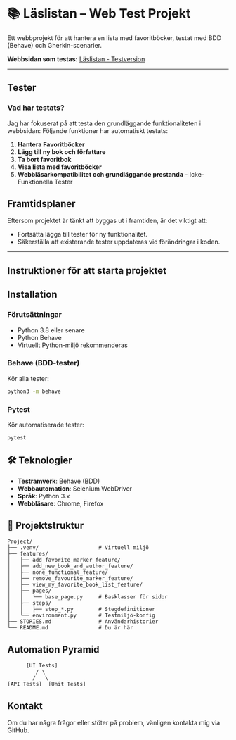 # 📚 Läslistan – Web Test Projekt

Ett webbprojekt för att hantera en lista med favoritböcker, testat med BDD (Behave) och Gherkin-scenarier.

**Webbsidan som testas:** [Läslistan - Testversion](https://tap-ht24-testverktyg.github.io/exam-template/)

---
## Tester

### Vad har testats?
Jag har fokuserat på att testa den grundläggande funktionaliteten i webbsidan:
Följande funktioner har automatiskt testats:

1. **Hantera Favoritböcker**
2. **Lägg till ny bok och författare**
3. **Ta bort favoritbok**
4. **Visa lista med favoritböcker**
5. **Webbläsarkompatibilitet och grundläggande prestanda** - Icke-Funktionella Tester

## Framtidsplaner

Eftersom projektet är tänkt att byggas ut i framtiden, är det viktigt att:
- Fortsätta lägga till tester för ny funktionalitet.
- Säkerställa att existerande tester uppdateras vid förändringar i koden.

---
## Instruktioner för att starta projektet

## Installation

### Förutsättningar
- Python 3.8 eller senare
- Python Behave
- Virtuellt Python-miljö rekommenderas


### Behave (BDD-tester)
Kör alla tester:
```bash
python3 -m behave
```

### Pytest
Kör automatiserade tester:
```bash
pytest
```



## 🛠 Teknologier
- **Testramverk**: Behave (BDD)
- **Webbautomation**: Selenium WebDriver
- **Språk**: Python 3.x
- **Webbläsare**: Chrome, Firefox

## 📁 Projektstruktur
```plaintext
Project/
├── .venv/                   # Virtuell miljö
├── features/
│   ├── add_favorite_marker_feature/
│   ├── add_new_book_and_author_feature/
│   ├── none_functional_feature/
│   ├── remove_favourite_marker_feature/
│   ├── view_my_favorite_book_list_feature/
│   ├── pages/
│   │   └── base_page.py     # Basklasser för sidor
│   ├── steps/
│   │   ├── step_*.py        # Stegdefinitioner
│   └── environment.py       # Testmiljö-konfig
├── STORIES.md               # Användarhistorier
└── README.md                # Du är här
```

## Automation Pyramid ##
          [UI Tests]
             / \
            /   \
    [API Tests]  [Unit Tests]

## Kontakt

Om du har några frågor eller stöter på problem, vänligen kontakta mig via GitHub.
